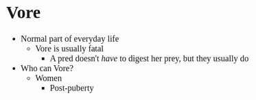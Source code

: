 <style>
	body {
		font: 20px Verdana;
	}
</style>

# Vore
- Normal part of everyday life
	- Vore is usually fatal
		- A pred doesn't _have_ to digest her prey, but they usually do
- Who can Vore?
	- Women
		- Post-puberty